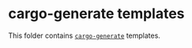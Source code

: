 # cargo-generate templates

This folder contains [`cargo-generate`](https://github.com/cargo-generate/cargo-generate) templates.
